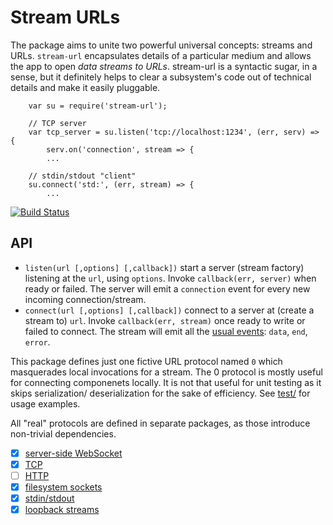 Stream URLs
===========

The package aims to unite two powerful universal concepts: streams and
URLs. `stream-url` encapsulates details of a particular medium and allows
the app to open *data streams to URLs*.
stream-url is a syntactic sugar, in a sense, but it definitely helps to
clear a subsystem's code out of technical details and make it easily
pluggable.

```
    var su = require('stream-url');
    
    // TCP server
    var tcp_server = su.listen('tcp://localhost:1234', (err, serv) => {
        serv.on('connection', stream => {
        ...
        
    // stdin/stdout "client"
    su.connect('std:', (err, stream) => {
        ...
```

[![Build Status](https://travis-ci.org/gritzko/stream-url.svg?branch=master)](https://travis-ci.org/gritzko/stream-url)

## API

* `listen(url [,options] [,callback])` start a server (stream factory)
    listening at the `url`, using `options`. Invoke `callback(err,
    server)` when ready or failed.
    The server will emit a `connection` event for every new
    incoming connection/stream.
* `connect(url [,options] [,callback])` connect to a server at (create
    a stream to) `url`. Invoke `callback(err, stream)` once ready to
    write or failed to connect.
    The stream will emit all the [usual events][stream]:
    `data`, `end`, `error`.

This package defines just one fictive URL protocol named `0` which
masquerades local invocations for a stream. The 0 protocol is mostly
useful for connecting componenets locally. It is not that useful for
unit testing as it skips serialization/ deserialization for the sake
of efficiency. See [test/][test] for usage examples.

All "real" protocols are defined in separate packages, as those
introduce non-trivial dependencies.

- [x] [server-side WebSocket][su-ws]
- [x] [TCP][su-node]
- [ ] [HTTP][su-node]
- [x] [filesystem sockets][su-node]
- [x] [stdin/stdout][su-node]
- [x] [loopback streams][swarm-bat]

[go]: https://gobyexample.com/channels
[stream]: https://iojs.org/api/stream.html
[test]: test/01_connect_listen.js
[su-ws]: https://github.com/gritzko/stream-url-ws
[su-node]: https://github.com/gritzko/stream-url-node
[swarm-bat]: https://github.com/gritzko/swarm

